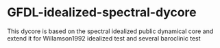 # GFDL-idealized-spectral-dycore
This dycore is based on the spectral idealized public dynamical core and extend it for Willamson1992 idealized test and several baroclinic test
